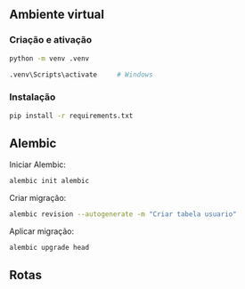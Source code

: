 ## Ambiente virtual

### Criação e ativação

```bash
python -m venv .venv
```
```bash
.venv\Scripts\activate     # Windows
```

### Instalação

```bash
pip install -r requirements.txt
```

## Alembic
Iniciar Alembic:

```bash
alembic init alembic
```
Criar migração:

```bash
alembic revision --autogenerate -m "Criar tabela usuario"
```
Aplicar migração:

```bash
alembic upgrade head
```

## Rotas

```bash

```
